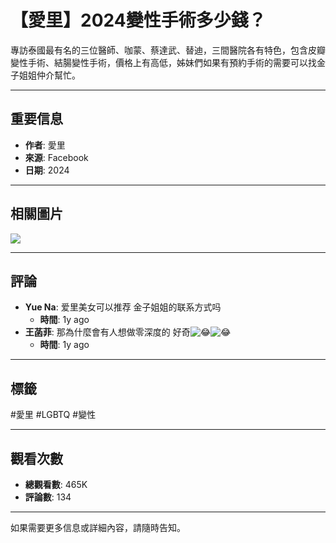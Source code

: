 # 【愛里】2024變性手術多少錢？

專訪泰國最有名的三位醫師、咖蒙、蔡達武、替迪，三間醫院各有特色，包含皮瓣變性手術、結腸變性手術，價格上有高低，姊妹們如果有預約手術的需要可以找金子姐姐仲介幫忙。 

---

## 重要信息

- **作者**: 愛里
- **來源**: Facebook
- **日期**: 2024

---

## 相關圖片

![](https://scontent-sjc3-1.xx.fbcdn.net/v/t15.5256-10/476038451_1164012688488385_7450730371939410940_n.jpg?stp=dst-jpg_s960x960_tt6&_nc_cat=108&ccb=1-7&_nc_sid=7965db&_nc_ohc=Yfjt3p5waOoQ7kNvgE3z1-v&_nc_oc=Adhud02kpauBpg9R6KKdxgtV9ZPthmXNswg7m3V5eKUWqTP2hYIxsCxZkEcu0Wj7_rY&_nc_zt=23&_nc_ht=scontent-sjc3-1.xx&_nc_gid=AuL9DNmQFkc1ZRHi27LsuXZ&oh=00_AYBkR530I1TUk5J1fMfja8jokzMJsWyb_fK_z4gMMeDACQ&oe=67B14898)

---

## 評論

- **Yue Na**: 爱里美女可以推荐 金子姐姐的联系方式吗
  - **時間**: 1y ago
- **王菡菲**: 那為什麼會有人想做零深度的 好奇![😂](https://static.xx.fbcdn.net/images/emoji.php/v9/td0/1/16/1f602.png)![😂](https://static.xx.fbcdn.net/images/emoji.php/v9/td0/1/16/1f602.png)
  - **時間**: 1y ago

---

## 標籤

#愛里 #LGBTQ #變性

--- 

## 觀看次數

- **總觀看數**: 465K
- **評論數**: 134

--- 

如果需要更多信息或詳細內容，請隨時告知。